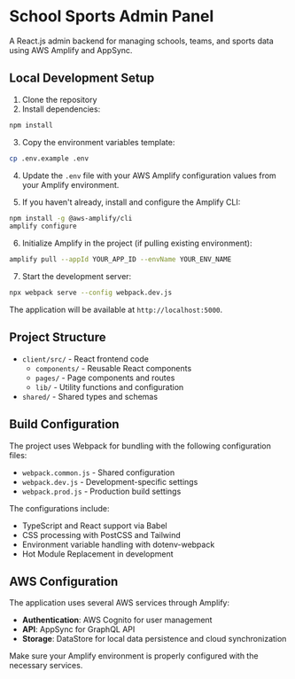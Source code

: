 # School Sports Admin Panel

A React.js admin backend for managing schools, teams, and sports data using AWS Amplify and AppSync.

## Local Development Setup

1. Clone the repository
2. Install dependencies:
```bash
npm install
```

3. Copy the environment variables template:
```bash
cp .env.example .env
```

4. Update the `.env` file with your AWS Amplify configuration values from your Amplify environment.

5. If you haven't already, install and configure the Amplify CLI:
```bash
npm install -g @aws-amplify/cli
amplify configure
```

6. Initialize Amplify in the project (if pulling existing environment):
```bash
amplify pull --appId YOUR_APP_ID --envName YOUR_ENV_NAME
```

7. Start the development server:
```bash
npx webpack serve --config webpack.dev.js
```

The application will be available at `http://localhost:5000`.

## Project Structure

- `client/src/` - React frontend code
  - `components/` - Reusable React components
  - `pages/` - Page components and routes
  - `lib/` - Utility functions and configuration
- `shared/` - Shared types and schemas

## Build Configuration

The project uses Webpack for bundling with the following configuration files:
- `webpack.common.js` - Shared configuration
- `webpack.dev.js` - Development-specific settings
- `webpack.prod.js` - Production build settings

The configurations include:
- TypeScript and React support via Babel
- CSS processing with PostCSS and Tailwind
- Environment variable handling with dotenv-webpack
- Hot Module Replacement in development

## AWS Configuration

The application uses several AWS services through Amplify:

- **Authentication**: AWS Cognito for user management
- **API**: AppSync for GraphQL API
- **Storage**: DataStore for local data persistence and cloud synchronization

Make sure your Amplify environment is properly configured with the necessary services.